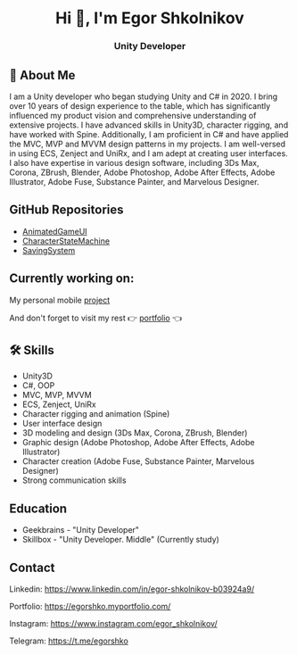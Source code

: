 <h1 align="center">Hi 👋, I'm Egor Shkolnikov</h1>
<h3 align="center">Unity Developer</h3>




## 🚀 About Me
I am a Unity developer who began studying Unity and C# in 2020. I bring over 10 years of design experience to the table, which has significantly influenced my product vision and comprehensive understanding of extensive projects. I have advanced skills in Unity3D, character rigging, and have worked with Spine. Additionally, I am proficient in C# and have applied the MVC, MVP and MVVM design patterns in my projects. I am well-versed in using ECS, Zenject and UniRx, and I am adept at creating user interfaces. I also have expertise in various design software, including 3Ds Max, Corona, ZBrush, Blender, Adobe Photoshop, Adobe After Effects, Adobe Illustrator, Adobe Fuse, Substance Painter, and Marvelous Designer.


## GitHub Repositories

 - [AnimatedGameUI](https://github.com/egorshko/AnimatedGameUI)
 - [CharacterStateMachine](https://github.com/egorshko/CharacterStateMachine)
 - [SavingSystem](https://github.com/egorshko/SavingSystem)
  


## Currently working on:

My personal mobile [project](https://egorshko.myportfolio.com/bobby-baxman)

And don't forget to visit my rest 👉 [portfolio](https://egorshko.myportfolio.com/) 👈

## 🛠 Skills
* Unity3D
* C#, OOP
* MVC, MVP, MVVM
* ECS, Zenject, UniRx
* Character rigging and animation (Spine)
* User interface design
* 3D modeling and design (3Ds Max, Corona, ZBrush, Blender)
* Graphic design (Adobe Photoshop, Adobe After Effects, Adobe Illustrator)
* Character creation (Adobe Fuse, Substance Painter, Marvelous Designer)
* Strong communication skills


## Education
* Geekbrains - "Unity Developer"
* Skillbox - "Unity Developer. Middle" (Currently study)


## Contact

Linkedin: https://www.linkedin.com/in/egor-shkolnikov-b03924a9/

Portfolio: https://egorshko.myportfolio.com/

Instagram: https://www.instagram.com/egor_shkolnikov/

Telegram: https://t.me/egorshko
